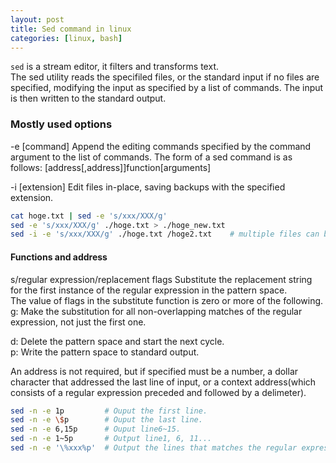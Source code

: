 ```yaml
---
layout: post
title: Sed command in linux
categories: [linux, bash]
---
```

`sed` is a stream editor, it filters and transforms text.  
The sed utility reads the specifiled files, or the standard input if no files are specified, modifying the input as specified by a list of commands. The input is then written to the standard output.

### Mostly used options

-e [command] 
    Append the editing commands specified by the command argument to the list of commands.
    The form of a sed command is as follows:
        [address[,address]]function[arguments]

-i [extension]
    Edit files in-place, saving backups with the specified extension.

```bash
cat hoge.txt | sed -e 's/xxx/XXX/g'
sed -e 's/xxx/XXX/g' ./hoge.txt > ./hoge_new.txt
sed -i -e 's/xxx/XXX/g' ./hoge.txt /hoge2.txt    # multiple files can be seletec
```

#### Functions and address

s/regular expression/replacement flags
    Substitute the replacement string for the first instance of the regular expression in the pattern space.  
    The value of flags in the substitute function is zero or more of the following.  
        g: Make the substitution for all non-overlapping matches of the regular expression, not just the first one.  

d: Delete the pattern space and start the next cycle.  
p: Write the pattern space to standard output.  

An address is not required, but if specified must be a number, a dollar character that addressed the last line of input, or a context address(which consists of a regular expression preceded and followed by a delimeter).

```bash
sed -n -e 1p         # Ouput the first line. 
sed -n -e \$p        # Ouput the last line. 
sed -n -e 6,15p      # Ouput line6~15. 
sed -n -e 1~5p       # Output line1, 6, 11...
sed -n -e '\%xxx%p'  # Output the lines that matches the regular expression.
```
